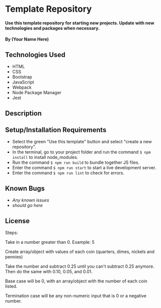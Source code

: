 # Template Repository

#### Use this template repository for starting new projects. Update with new technologies and packages when necessary.

#### By (Your Name Here)

## Technologies Used

* HTML
* CSS
* Bootstrap
* JavaScript
* Webpack
* Node Package Manager
* Jest

## Description

## Setup/Installation Requirements

* Select the green "Use this template" button and select "create a new repository".
* In the terminal, go to your project folder and run the command `$ npm install` to install node_modules.
* Run the command `$ npm run build` to bundle together JS files.
* Enter the command `$ npm run start` to start a live development server.
* Enter the command `$ npm run lint` to check for errors.

## Known Bugs

* _Any known issues_
* _should go here_

## License

Steps:

Take in a number greater than 0. Example: 5

Create array/object with values of each coin (quarters, dimes, nickels and pennies)

Take the number and subtract 0.25 until you can't subtract 0.25 anymore. Then do the same with 0.10, 0.05, and 0.01.

Base case will be 0, with an array/object with the number of each coin listed.

Termination case will be any non-numeric input that is 0 or a negative number.